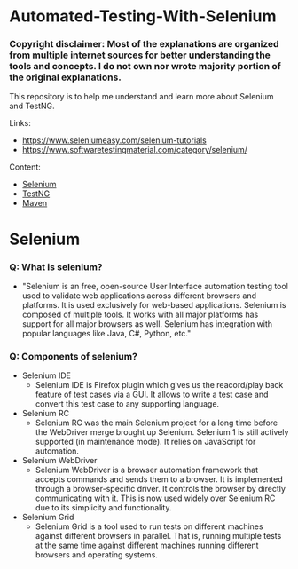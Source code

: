 # Automated-Testing-With-Selenium

### Copyright disclaimer: Most of the explanations are organized from multiple internet sources for better understanding the tools and concepts. I do not own nor wrote majority portion of the original explanations.

This repository is to help me understand and learn more about Selenium and TestNG.

Links:
* https://www.seleniumeasy.com/selenium-tutorials
* https://www.softwaretestingmaterial.com/category/selenium/

Content:
* [Selenium](#Selenium)
* [TestNG](#TestNG)
* [Maven](#Maven)

# Selenium
### Q: What is selenium?
 - "Selenium is an free, open-source User Interface automation testing tool used to validate web applications across different 
browsers and platforms. It is used exclusively for web-based applications. Selenium is composed of multiple tools. 
It works with all major platforms has support for all major browsers as well. Selenium has integration with popular 
languages like Java, C#, Python, etc."

### Q: Components of selenium?
- Selenium IDE
    - Selenium IDE is Firefox plugin which gives us the reacord/play back feature of test cases via a GUI. It allows to write 
    a test case and convert this test case to any supporting language.
 - Selenium RC
    - Selenium RC was the main Selenium project for a long time before the WebDriver merge brought up Selenium. Selenium
      1 is still actively supported (in maintenance mode). It relies on JavaScript for automation.
 - Selenium WebDriver
    - Selenium WebDriver is a browser automation framework that accepts commands and sends them to a browser. It is 
      implemented through a browser-specific driver. It controls the browser by directly communicating with it. This is 
      now used widely over Selenium RC due to its simplicity and functionality.
 - Selenium Grid
    - Selenium Grid is a tool used to run tests on different machines against different browsers in parallel. That is, 
      running multiple tests at the same time against different machines running different browsers and operating systems.
